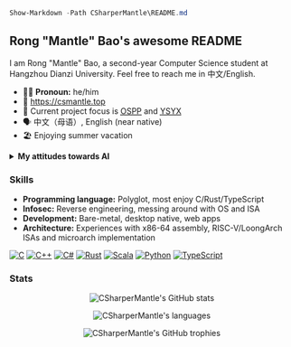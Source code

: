 ```powershell
Show-Markdown -Path CSharperMantle\README.md
```

## Rong "Mantle" Bao's awesome README

I am Rong "Mantle" Bao, a second-year Computer Science student at Hangzhou Dianzi University. Feel free to reach me in 中文/English.

- :raising_hand_man: **Pronoun:** he/him
- :bookmark_tabs: <https://csmantle.top>
- :telescope: Current project focus is [<abbr title="Open Source Promotion Plan">OSPP</abbr>](https://summer-ospp.ac.cn/) and [<abbr title="Yi Sheng Yi Xin, lit. &quot;each student gets a chip&quot;">YSYX</abbr>](https://ysyx.oscc.cc/)
- :speaking_head: 中文（母语）, English (near native)
- :beach_umbrella: Enjoying summer vacation

<details>
  <summary><strong>My attitudes towards AI</strong></summary>

* Machine learning problems are analytical and statistical problems.
* Neural networks are good at discovering patterns not obvious to traditional approaches.
* LLMs are probabilistic token predictors. They often intrinsically hallucinate.
* Garbage in, garbage out. Observation in, imitation out.
* I do use LLMs to brainstorm ideas.
* I do use LLMs to perform repetitive clerical work and typographical proofreading.
* I do chat with LLMs to have fun in my spare time.
* I do use generative models to craft images for hobby use.
* I do *not* use LLMs to write code for production use.
* I do *not* use LLMs to write casual articles, like blogs.
* I do *not* use LLMs to write academic articles or carry out research in place of myself.
* I do *not* use LLMs as a search engine.
* I do *not* trust LLMs as a sole source of information.
* I do *not* accept responses from LLMs without verification.
* I believe the loopholes and waivers in LLM hosting companies' EULA put much personal information at risk.
* I believe LLMs are energy hogs that should be used with conservation in mind.
* I believe LLMs are becoming more performant as theories and technologies evolve.

</details>

### Skills

- **Programming language:** Polyglot, most enjoy C/Rust/TypeScript
- **Infosec:** Reverse engineering, messing around with OS and ISA
- **Development:** Bare-metal, desktop native, web apps
- **Architecture:** Experiences with x86-64 assembly, RISC-V/LoongArch ISAs and microarch implementation

[![C](https://img.shields.io/badge/c-%2300599C.svg?style=for-the-badge&logo=c&logoColor=white)][1] [![C++](https://img.shields.io/badge/c++-%2300599C.svg?style=for-the-badge&logo=c%2B%2B&logoColor=white)][2] [![C#](https://custom-icon-badges.demolab.com/badge/C%23-%23239120.svg?style=for-the-badge&logo=cshrp&logoColor=white)][3] [![Rust](https://img.shields.io/badge/Rust-%23000000.svg?style=for-the-badge&logo=rust&logoColor=white)][4] [![Scala](https://img.shields.io/badge/Scala-%23DC322F.svg?style=for-the-badge&logo=scala&logoColor=white)][5] [![Python](https://img.shields.io/badge/python-%233670A0.svg?style=for-the-badge&logo=python&logoColor=ffdd54)][6] [![TypeScript](https://img.shields.io/badge/TypeScript-%233178C6.svg?style=for-the-badge&logo=typescript&logoColor=fff)][7]

### Stats

<p align="center">
  <picture>
    <source
      srcset="https://github-readme-stats.vercel.app/api?username=CSharperMantle&theme=dracula&show_icons=true&count_private=true&include_all_commits=true"
      media="(prefers-color-scheme: dark)"
    />
    <source
      srcset="https://github-readme-stats.vercel.app/api?username=CSharperMantle&show_icons=true&count_private=true&include_all_commits=true"
      media="(prefers-color-scheme: light), (prefers-color-scheme: no-preference)"
    />
    <img alt="CSharperMantle's GitHub stats" src="https://github-readme-stats.vercel.app/api?username=CSharperMantle&show_icons=true&count_private=true&include_all_commits=true" />
  </picture>
</p>


<p align="center">
  <picture>
    <source
      srcset="https://github-readme-stats.vercel.app/api/top-langs?username=CSharperMantle&size_weight=0.5&count_weight=0.5&show_icons=true&theme=dracula&layout=compact"
      media="(prefers-color-scheme: dark)"
    />
    <source
      srcset="https://github-readme-stats.vercel.app/api/top-langs?username=CSharperMantle&size_weight=0.5&count_weight=0.5&show_icons=true&layout=compact"
      media="(prefers-color-scheme: light), (prefers-color-scheme: no-preference)"
    />
    <img alt="CSharperMantle's languages" src="https://github-readme-stats.vercel.app/api/top-langs?username=CSharperMantle&size_weight=0.5&count_weight=0.5&show_icons=true&layout=compact" />
  </picture>
</p>

<p align="center">
  <img alt="CSharperMantle's GitHub trophies" src="https://github-profile-trophy.vercel.app/?username=CSharperMantle&theme=onedark" />
</p>

[1]: https://github.com/CSharperMantle?tab=repositories&q=&type=&language=c&sort=
[2]: https://github.com/CSharperMantle?tab=repositories&q=&type=&language=c%2B%2B&sort=
[3]: https://github.com/CSharperMantle?tab=repositories&q=&type=&language=c%23&sort=
[4]: https://github.com/CSharperMantle?tab=repositories&q=&type=&language=rust&sort=
[5]: https://github.com/CSharperMantle?tab=repositories&q=&type=&language=scala&sort=
[6]: https://github.com/CSharperMantle?tab=repositories&q=&type=&language=python&sort=
[7]: https://github.com/CSharperMantle?tab=repositories&q=&type=&language=typescript&sort=
